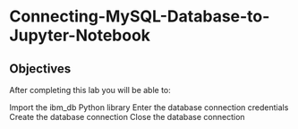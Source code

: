 # Connecting-MySQL-Database-to-Jupyter-Notebook

## Objectives
After completing this lab you will be able to:

Import the ibm_db Python library
Enter the database connection credentials
Create the database connection
Close the database connection
